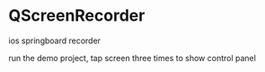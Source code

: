 # QScreenRecorder
ios springboard recorder

run the demo project, tap screen three times to show control panel
